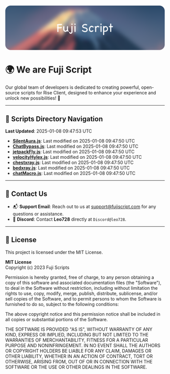 ![Banner](.github/b.webp)

# 🌍 **We are Fuji Script**

Our global team of developers is dedicated to creating powerful, open-source scripts for Rise Client, designed to enhance your experience and unlock new possibilities! 🌟

---
<!-- SCRIPTS_NAVIGATION_START -->
## 📂 **Scripts Directory Navigation**

**Last Updated**: 2025-01-08 09:47:53 UTC

- **[SilentAura.js](scripts/SilentAura.js)**: Last modified on 2025-01-08 09:47:50 UTC
- **[ChatBypass.js](scripts/ChatBypass.js)**: Last modified on 2025-01-08 09:47:50 UTC
- **[jetpackFly.js](scripts/jetpackFly.js)**: Last modified on 2025-01-08 09:47:50 UTC
- **[velocityHylex.js](scripts/velocityHylex.js)**: Last modified on 2025-01-08 09:47:50 UTC
- **[chestxray.js](scripts/chestxray.js)**: Last modified on 2025-01-08 09:47:50 UTC
- **[bedxray.js](scripts/bedxray.js)**: Last modified on 2025-01-08 09:47:50 UTC
- **[chatMacro.js](scripts/chatMacro.js)**: Last modified on 2025-01-08 09:47:50 UTC

<!-- SCRIPTS_NAVIGATION_END -->

---

## 💬 **Contact Us**  
- 📬 **Support Email**: Reach out to us at [support@fujiscript.com](mailto:support@fujiscript.com) for any questions or assistance.  
- 💬 **Discord**: Contact **Leo728** directly at `Discord@leo728`.

---

## 📜 **License**

This project is licensed under the MIT License.  

**MIT License**  
Copyright (c) 2023 Fuji Scripts  

Permission is hereby granted, free of charge, to any person obtaining a copy of this software and associated documentation files (the "Software"), to deal in the Software without restriction, including without limitation the rights to use, copy, modify, merge, publish, distribute, sublicense, and/or sell copies of the Software, and to permit persons to whom the Software is furnished to do so, subject to the following conditions:  

The above copyright notice and this permission notice shall be included in all copies or substantial portions of the Software.  

THE SOFTWARE IS PROVIDED "AS IS", WITHOUT WARRANTY OF ANY KIND, EXPRESS OR IMPLIED, INCLUDING BUT NOT LIMITED TO THE WARRANTIES OF MERCHANTABILITY, FITNESS FOR A PARTICULAR PURPOSE AND NONINFRINGEMENT. IN NO EVENT SHALL THE AUTHORS OR COPYRIGHT HOLDERS BE LIABLE FOR ANY CLAIM, DAMAGES OR OTHER LIABILITY, WHETHER IN AN ACTION OF CONTRACT, TORT OR OTHERWISE, ARISING FROM, OUT OF OR IN CONNECTION WITH THE SOFTWARE OR THE USE OR OTHER DEALINGS IN THE SOFTWARE.  
